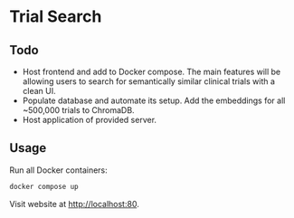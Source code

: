 # Trial Search

## Todo

- Host frontend and add to Docker compose. The main features will be allowing users to search for semantically similar clinical trials with a clean UI.
- Populate database and automate its setup. Add the embeddings for all ~500,000 trials to ChromaDB.
- Host application of provided server.

## Usage

Run all Docker containers:

```bash
docker compose up
```

Visit website at <http://localhost:80>.

